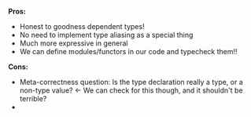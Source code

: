 **Pros:**
- Honest to goodness dependent types!
- No need to implement type aliasing as a special thing
- Much more expressive in general
- We can define modules/functors in our code and typecheck them!!

**Cons:**
- Meta-correctness question: Is the type declaration really a type, or a non-type value? <- We can check for this though, and it shouldn't be terrible?
- 